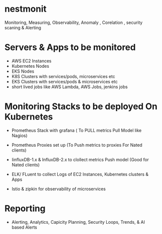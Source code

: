 # nestmonit
Monitoring, Measuring, Observability, Anomaly , Corelation , security scaning &amp; Alerting

# Servers & Apps to be monitored
- AWS EC2 Instances
- Kubernetes Nodes
- EKS Nodes
- K8S Clusters with services/pods, microservices etc
- EKS Clusters with services/pods & microservices etc
- short lived jobs like AWS Lambda, AWS Jobs, jenkins jobs

# Monitoring Stacks to be deployed On Kubernetes
- Prometheus Stack with grafana ( To PULL metrics Pull Model like Nagios)
- Prometheus Proxies set up (To Push metrics to proxies For Nated clients)

- IinfluxDB-1.x & InfluxDB-2.x to clollect metrics Push model (Good for Nated clients)

- ELK/ FLuent to collect Logs of EC2 Instances, Kubernetes clusters & Apps

- Istio & zipkin for observability of microservices

# Reporting
- Alerting, Analytics, Capicity Planning, Security Loops, Trends, & AI based Alerts